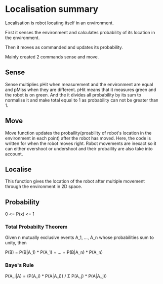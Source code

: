 # Localisation summary
Localisation is robot locating itself in an environment.

First it senses the environment and calculates probability of its location in the environment.

Then it moves as commanded and updates its probability.

Mainly created 2 commands sense and move.

## Sense
Sense multiplies pHit when measurement and the environment are equal and pMiss when they are different.
pHit means that it measures green and the robot is on green.
And the it divides all probability by its sum to normalise it and make total equal to 1 as probability can not be greater than 1. 

## Move
Move function updates the probaility(proability of robot's location in the environment in each point) after the robot has moved. Here, the code is written for when the robot moves right. 
Robot movements are inexact so it can either overshoot or undershoot and their probaility are also take into account.

## Localise
This function gives the location of the robot after multiple movement through the environment in 2D space.

## Probability

0 <= P(x) <= 1

### Total Probabilty Theorem

Given n mutually exclusive events A_1, ..., A_n whose probabilities sum to unity, then

 P(B) = P(B|A_1) * P(A_1) + ... + P(B|A_n) * P(A_n) 

### Baye's Rule

 P(A_i|A) = (P(A_i) * P(A|A_i)) / Σ P(A_j) * P(A|A_j)) 